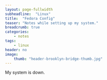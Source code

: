 ```yaml
---
layout: page-fullwidth
subheadline:  "Linux"
title:  "Fedora Config"
teaser: "Notes while setting up my system."
breadcrumb: true
categories:
    - notes
tags:
    - linux
header: no
image:
    thumb: "header-brooklyn-bridge-thumb.jpg"
---
```

My system is down.